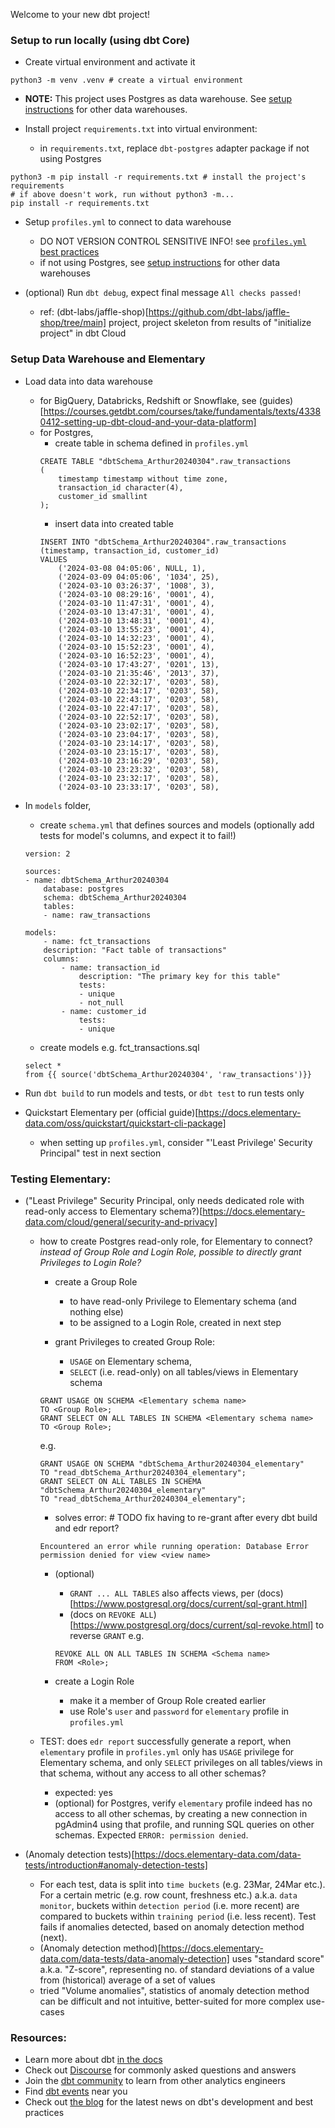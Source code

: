 Welcome to your new dbt project!

### Setup to run locally (using dbt Core)
- Create virtual environment and activate it
```
python3 -m venv .venv # create a virtual environment
```

- **NOTE:** This project uses Postgres as data warehouse. See [setup instructions](https://docs.getdbt.com/docs/core/connect-data-platform/postgres-setup) for other data warehouses.

- Install project `requirements.txt` into virtual environment:
    - in `requirements.txt`, replace `dbt-postgres` adapter package if not using Postgres
```
python3 -m pip install -r requirements.txt # install the project's requirements
# if above doesn't work, run without python3 -m...
pip install -r requirements.txt
```

- Setup `profiles.yml` to connect to data warehouse
    - DO NOT VERSION CONTROL SENSITIVE INFO! see [`profiles.yml` best practices](https://docs.getdbt.com/docs/core/connect-data-platform/connection-profiles)
    - if not using Postgres, see [setup instructions](https://docs.getdbt.com/docs/core/connect-data-platform/postgres-setup) for other data warehouses

- (optional) Run `dbt debug`, expect final message `All checks passed!` 
    - ref: (dbt-labs/jaffle-shop)[https://github.com/dbt-labs/jaffle-shop/tree/main] project, project skeleton from results of "initialize project" in dbt Cloud

### Setup Data Warehouse and Elementary
- Load data into data warehouse
    - for BigQuery, Databricks, Redshift or Snowflake, see (guides)[https://courses.getdbt.com/courses/take/fundamentals/texts/43380412-setting-up-dbt-cloud-and-your-data-platform]
    - for Postgres,
        - create table in schema defined in `profiles.yml`
        ```
        CREATE TABLE "dbtSchema_Arthur20240304".raw_transactions
        (
            timestamp timestamp without time zone,
            transaction_id character(4),
            customer_id smallint
        );
        ```
        - insert data into created table
        ```
        INSERT INTO "dbtSchema_Arthur20240304".raw_transactions (timestamp, transaction_id, customer_id)
        VALUES
            ('2024-03-08 04:05:06', NULL, 1),
            ('2024-03-09 04:05:06', '1034', 25),
            ('2024-03-10 03:26:37', '1008', 3),
            ('2024-03-10 08:29:16', '0001', 4),
            ('2024-03-10 11:47:31', '0001', 4),
            ('2024-03-10 13:47:31', '0001', 4),
            ('2024-03-10 13:48:31', '0001', 4),
            ('2024-03-10 13:55:23', '0001', 4),
            ('2024-03-10 14:32:23', '0001', 4),
            ('2024-03-10 15:52:23', '0001', 4),
            ('2024-03-10 16:52:23', '0001', 4),
            ('2024-03-10 17:43:27', '0201', 13),
            ('2024-03-10 21:35:46', '2013', 37),
            ('2024-03-10 22:32:17', '0203', 58),
            ('2024-03-10 22:34:17', '0203', 58),
            ('2024-03-10 22:43:17', '0203', 58),
            ('2024-03-10 22:47:17', '0203', 58),
            ('2024-03-10 22:52:17', '0203', 58),
            ('2024-03-10 23:02:17', '0203', 58),
            ('2024-03-10 23:04:17', '0203', 58),
            ('2024-03-10 23:14:17', '0203', 58),
            ('2024-03-10 23:15:17', '0203', 58),
            ('2024-03-10 23:16:29', '0203', 58),
            ('2024-03-10 23:23:32', '0203', 58),
            ('2024-03-10 23:32:17', '0203', 58),
            ('2024-03-10 23:33:17', '0203', 58),
        ```

- In `models` folder,
    - create `schema.yml` that defines sources and models (optionally add tests for model's columns, and expect it to fail!)
    ```
    version: 2

    sources:
    - name: dbtSchema_Arthur20240304
        database: postgres
        schema: dbtSchema_Arthur20240304
        tables:
        - name: raw_transactions

    models:
        - name: fct_transactions
        description: "Fact table of transactions"
        columns:
            - name: transaction_id
                description: "The primary key for this table"
                tests:
                - unique
                - not_null
            - name: customer_id
                tests:
                - unique
    ```

    - create models e.g. fct_transactions.sql
    ```
    select *
    from {{ source('dbtSchema_Arthur20240304', 'raw_transactions')}}
    ```

- Run `dbt build` to run models and tests, or `dbt test` to run tests only

- Quickstart Elementary per (official guide)[https://docs.elementary-data.com/oss/quickstart/quickstart-cli-package]
    - when setting up `profiles.yml`, consider "'Least Privilege' Security Principal" test in next section

### Testing Elementary:
- ("Least Privilege" Security Principal, only needs dedicated role with read-only access to Elementary schema?)[https://docs.elementary-data.com/cloud/general/security-and-privacy]
    - how to create Postgres read-only role, for Elementary to connect?
    *instead of Group Role and Login Role, possible to directly grant Privileges to Login Role?*
        - create a Group Role
            - to have read-only Privilege to Elementary schema (and nothing else)
            - to be assigned to a Login Role, created in next step
        
        - grant Privileges to created Group Role:
            - `USAGE` on Elementary schema,
            - `SELECT` (i.e. read-only) on all tables/views in Elementary schema
        ```
        GRANT USAGE ON SCHEMA <Elementary schema name>
        TO <Group Role>;
        GRANT SELECT ON ALL TABLES IN SCHEMA <Elementary schema name>
        TO <Group Role>;
        ```
        e.g.
        ```
        GRANT USAGE ON SCHEMA "dbtSchema_Arthur20240304_elementary" 
        TO "read_dbtSchema_Arthur20240304_elementary";
        GRANT SELECT ON ALL TABLES IN SCHEMA "dbtSchema_Arthur20240304_elementary" 
        TO "read_dbtSchema_Arthur20240304_elementary";
        ```
        - solves error: # TODO fix having to re-grant after every dbt build and edr report?
        ```
        Encountered an error while running operation: Database Error
        permission denied for view <view name>
        ```
        - (optional)
            - `GRANT ... ALL TABLES` also affects views, per (docs)[https://www.postgresql.org/docs/current/sql-grant.html]
            - (docs on `REVOKE ALL`)[https://www.postgresql.org/docs/current/sql-revoke.html] to reverse `GRANT` e.g.
            ```
            REVOKE ALL ON ALL TABLES IN SCHEMA <Schema name> 
            FROM <Role>;
            ```
        
        - create a Login Role
            - make it a member of Group Role created earlier
            - use Role's `user` and `password` for `elementary` profile in `profiles.yml`
    
    - TEST: does `edr report` successfully generate a report, when
    `elementary` profile in `profiles.yml` only has `USAGE` privilege for Elementary schema, and only `SELECT` privileges on all tables/views in that schema, 
    without any access to all other schemas?
        - expected: yes
        - (optional) for Postgres, verify `elementary` profile indeed has no access to all other schemas, by creating a new connection in pgAdmin4 using that profile, and running SQL queries on other schemas. Expected `ERROR: permission denied`.

- (Anomaly detection tests)[https://docs.elementary-data.com/data-tests/introduction#anomaly-detection-tests]
    - For each test, data is split into `time buckets` (e.g. 23Mar, 24Mar etc.). For a certain metric (e.g. row count, freshness etc.) a.k.a. `data monitor`, buckets within `detection period` (i.e. more recent) are compared to buckets within `training period` (i.e. less recent). Test fails if anomalies detected, based on anomaly detection method (next).
    - (Anomaly detection method)[https://docs.elementary-data.com/data-tests/data-anomaly-detection] uses "standard score" a.k.a. "Z-score", representing no. of standard deviations of a value from (historical) average of a set of values
    - tried "Volume anomalies", statistics of anomaly detection method can be difficult and not intuitive, better-suited for more complex use-cases


### Resources:
- Learn more about dbt [in the docs](https://docs.getdbt.com/docs/introduction)
- Check out [Discourse](https://discourse.getdbt.com/) for commonly asked questions and answers
- Join the [dbt community](https://getdbt.com/community) to learn from other analytics engineers
- Find [dbt events](https://events.getdbt.com) near you
- Check out [the blog](https://blog.getdbt.com/) for the latest news on dbt's development and best practices
